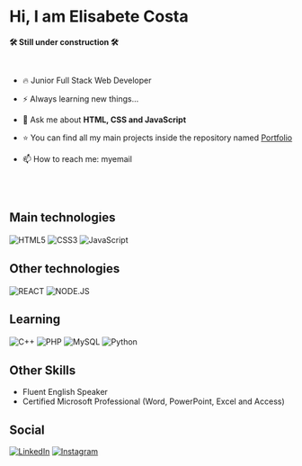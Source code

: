 <h1>Hi, I am Elisabete Costa</h1>

**🛠️ Still under construction 🛠️**

<br>

- 🔥 Junior Full Stack Web Developer

- ⚡ Always learning new things...

- 💬 Ask me about **HTML, CSS and JavaScript**

- ⭐ You can find all my main projects inside the repository named [Portfolio](link)

- 📫 How to reach me: myemail

<br><br>

## Main technologies

<img align="center" alt="HTML5" src="https://img.shields.io/badge/HTML5-E34F26?style=for-the-badge&logo=html5&logoColor=white">
<img align="center" alt="CSS3" src="https://img.shields.io/badge/CSS3-1572B6?style=for-the-badge&logo=css3&logoColor=white">
<img align="center" alt="JavaScript" src="https://img.shields.io/badge/JavaScript-323330?style=for-the-badge&logo=javascript&logoColor=F7DF1E">
<img align="center" alt="" src="">

## Other technologies

<img align="center" alt="REACT" src="https://img.shields.io/badge/React-20232A?style=for-the-badge&logo=react&logoColor=61DAFB">
<img align="center" alt="NODE.JS" src="https://img.shields.io/badge/Node.js-43853D?style=for-the-badge&logo=node.js&logoColor=white">
<img align="center" alt="" src="">

## Learning

<img align="center" alt="C++" src="https://img.shields.io/badge/C%2B%2B-00599C?style=for-the-badge&logo=c%2B%2B&logoColor=white">
<img align="center" alt="PHP" src="https://img.shields.io/badge/PHP-777BB4?style=for-the-badge&logo=php&logoColor=white">
<img align="center" alt="MySQL" src="https://img.shields.io/badge/MySQL-00000F?style=for-the-badge&logo=mysql&logoColor=white">
<img align="center" alt="Python" src="https://img.shields.io/badge/Python-3776AB?style=for-the-badge&logo=python&logoColor=white">

## Other Skills
- Fluent English Speaker
- Certified Microsoft Professional (Word, PowerPoint, Excel and Access)

## Social
[![LinkedIn](https://img.shields.io/badge/LinkedIn-0077B5?style=for-the-badge&logo=linkedin&logoColor=white)](https://www.linkedin.com/in/elisabetecosta94/)
[![Instagram](https://img.shields.io/badge/Instagram-E4405F?style=for-the-badge&logo=instagram&logoColor=white)](https://www.instagram.com/elica1994/)
